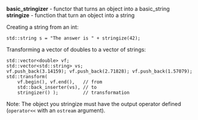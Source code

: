 **basic_stringizer** - functor that turns an object into a basic_string  
**stringize** - function that turn an object into a string

Creating a string from an int:

	std::string s = "The answer is " + stringize(42);
	
Transforming a vector of doubles to a vector of strings:

	std::vector<double> vf;
	std::vector<std::string> vs;
	vf.push_back(3.14159); vf.push_back(2.71828); vf.push_back(1.57079);
	std::transform(
	    vf.begin(), vf.end(),   // from
	    std::back_inserter(vs), // to
	    stringizer() );         // transformation

Note: The object you stringize must have the output operator defined (`operator<<` with an `ostream` argument).
